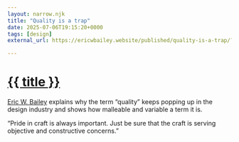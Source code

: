```yaml
---
layout: narrow.njk
title: "Quality is a trap"
date: 2025-07-06T19:15:20+0000
tags: [design]
external_url: https://ericwbailey.website/published/quality-is-a-trap/?ref=daniel.pizza

---
```


<h1><a href="{{ external_url }}">{{ title }}</a></h1>

<a href="https://ericwbailey.website/?ref=daniel.pizza" title="Eric W. Bailey" rel="external">Eric W. Bailey</a> explains why the term “quality” keeps popping up in the design industry and shows how malleable and variable a term it is.

“Pride in craft is always important. Just be sure that the craft is serving objective and constructive concerns.”